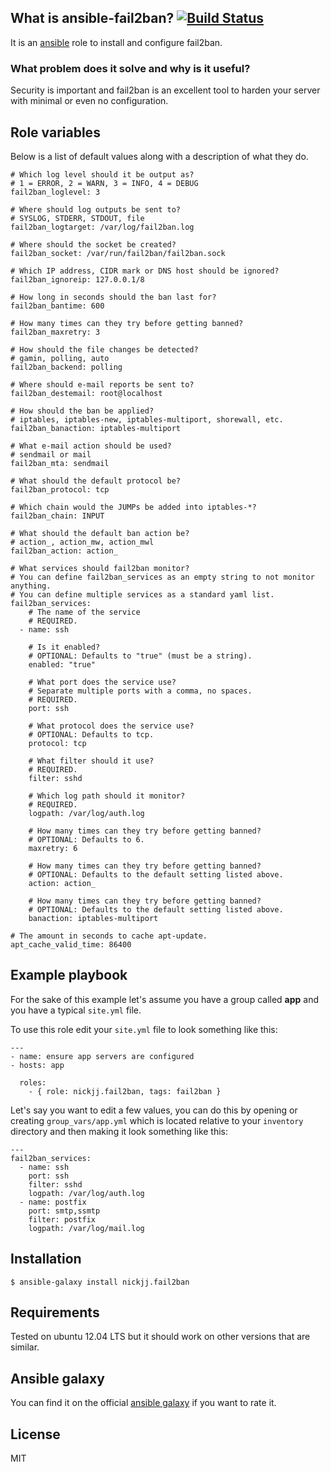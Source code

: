 ## What is ansible-fail2ban? [![Build Status](https://secure.travis-ci.org/nickjj/ansible-fail2ban.png)](http://travis-ci.org/nickjj/ansible-fail2ban)

It is an [ansible](http://www.ansible.com/home) role to install and configure fail2ban.

### What problem does it solve and why is it useful?

Security is important and fail2ban is an excellent tool to harden your server with minimal or even no configuration.

## Role variables

Below is a list of default values along with a description of what they do.

```
# Which log level should it be output as?
# 1 = ERROR, 2 = WARN, 3 = INFO, 4 = DEBUG
fail2ban_loglevel: 3

# Where should log outputs be sent to?
# SYSLOG, STDERR, STDOUT, file
fail2ban_logtarget: /var/log/fail2ban.log

# Where should the socket be created?
fail2ban_socket: /var/run/fail2ban/fail2ban.sock

# Which IP address, CIDR mark or DNS host should be ignored?
fail2ban_ignoreip: 127.0.0.1/8

# How long in seconds should the ban last for?
fail2ban_bantime: 600

# How many times can they try before getting banned?
fail2ban_maxretry: 3

# How should the file changes be detected?
# gamin, polling, auto
fail2ban_backend: polling

# Where should e-mail reports be sent to?
fail2ban_destemail: root@localhost

# How should the ban be applied?
# iptables, iptables-new, iptables-multiport, shorewall, etc.
fail2ban_banaction: iptables-multiport

# What e-mail action should be used?
# sendmail or mail
fail2ban_mta: sendmail

# What should the default protocol be?
fail2ban_protocol: tcp

# Which chain would the JUMPs be added into iptables-*?
fail2ban_chain: INPUT

# What should the default ban action be?
# action_, action_mw, action_mwl
fail2ban_action: action_

# What services should fail2ban monitor?
# You can define fail2ban_services as an empty string to not monitor anything.
# You can define multiple services as a standard yaml list.
fail2ban_services:
    # The name of the service
    # REQUIRED.
  - name: ssh

    # Is it enabled?
    # OPTIONAL: Defaults to "true" (must be a string).
    enabled: "true"

    # What port does the service use?
    # Separate multiple ports with a comma, no spaces.
    # REQUIRED.
    port: ssh

    # What protocol does the service use?
    # OPTIONAL: Defaults to tcp.
    protocol: tcp

    # What filter should it use?
    # REQUIRED.
    filter: sshd

    # Which log path should it monitor?
    # REQUIRED.
    logpath: /var/log/auth.log

    # How many times can they try before getting banned?
    # OPTIONAL: Defaults to 6.
    maxretry: 6

    # How many times can they try before getting banned?
    # OPTIONAL: Defaults to the default setting listed above.
    action: action_

    # How many times can they try before getting banned?
    # OPTIONAL: Defaults to the default setting listed above.
    banaction: iptables-multiport

# The amount in seconds to cache apt-update.
apt_cache_valid_time: 86400
```

## Example playbook

For the sake of this example let's assume you have a group called **app** and you have a typical `site.yml` file.

To use this role edit your `site.yml` file to look something like this:

```
---
- name: ensure app servers are configured
- hosts: app

  roles:
    - { role: nickjj.fail2ban, tags: fail2ban }
```

Let's say you want to edit a few values, you can do this by opening or creating `group_vars/app.yml` which is located relative to your `inventory` directory and then making it look something like this:

```
---
fail2ban_services:
  - name: ssh
    port: ssh
    filter: sshd
    logpath: /var/log/auth.log
  - name: postfix
    port: smtp,ssmtp
    filter: postfix
    logpath: /var/log/mail.log
```

## Installation

`$ ansible-galaxy install nickjj.fail2ban`

## Requirements

Tested on ubuntu 12.04 LTS but it should work on other versions that are similar.

## Ansible galaxy

You can find it on the official [ansible galaxy](https://galaxy.ansible.com/list#/roles/1079) if you want to rate it.

## License

MIT